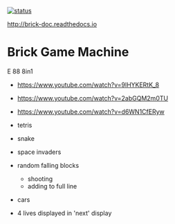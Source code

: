 [![status](https://travis-ci.org/premek/brick.svg)](https://travis-ci.org/premek/brick)


http://brick-doc.readthedocs.io

# Brick Game Machine

E 88 8in1
* https://www.youtube.com/watch?v=9lHYKERtK_8
* https://www.youtube.com/watch?v=2abGQM2m0TU
* https://www.youtube.com/watch?v=d6WN1CfERyw

* tetris
* snake
* space invaders
* random falling blocks
    * shooting
    * adding to full line
* cars

* 4 lives displayed in 'next' display
